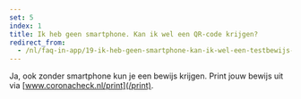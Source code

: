 ```yaml
---
set: 5
index: 1
title: Ik heb geen smartphone. Kan ik wel een QR-code krijgen?  
redirect_from: 
  - /nl/faq-in-app/19-ik-heb-geen-smartphone-kan-ik-wel-een-testbewijs-krijgen
---
```

Ja, ook zonder smartphone kun je een bewijs krijgen. Print jouw bewijs uit via [www.coronacheck.nl/print](/print).
